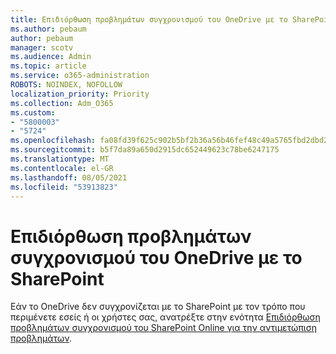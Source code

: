 ```yaml
---
title: Επιδιόρθωση προβλημάτων συγχρονισμού του OneDrive με το SharePoint
ms.author: pebaum
author: pebaum
manager: scotv
ms.audience: Admin
ms.topic: article
ms.service: o365-administration
ROBOTS: NOINDEX, NOFOLLOW
localization_priority: Priority
ms.collection: Adm_O365
ms.custom:
- "5800003"
- "5724"
ms.openlocfilehash: fa08fd39f625c902b5bf2b36a56b46fef48c49a5765fbd2dbd23dc5b820c5c9f
ms.sourcegitcommit: b5f7da89a650d2915dc652449623c78be6247175
ms.translationtype: MT
ms.contentlocale: el-GR
ms.lasthandoff: 08/05/2021
ms.locfileid: "53913823"
---
```

# <a name="fix-onedrive-sync-issues-with-sharepoint"></a>Επιδιόρθωση προβλημάτων συγχρονισμού του OneDrive με το SharePoint

Εάν το OneDrive δεν συγχρονίζεται με το SharePoint με τον τρόπο που περιμένετε εσείς ή οι χρήστες σας, ανατρέξτε στην ενότητα [Επιδιόρθωση προβλημάτων συγχρονισμού του SharePoint Online για την αντιμετώπιση προβλημάτων](https://support.office.com/article/fix-sharepoint-online-sync-problems-aaa2d172-8d45-4e94-9c04-5364d04ca2f4?ui=en-US&rs=en-US&ad=US).
